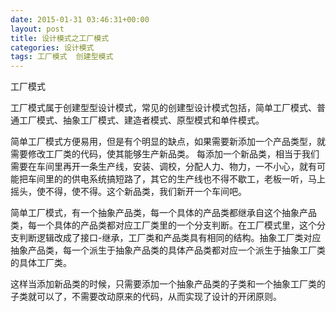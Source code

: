 ```yaml
---
date: 2015-01-31 03:46:31+00:00
layout: post
title: 设计模式之工厂模式
categories: 设计模式
tags: 工厂模式  创建型模式
---
```


工厂模式

工厂模式属于创建型型设计模式，常见的创建型设计模式包括，简单工厂模式、普通工厂模式、抽象工厂模式、建造者模式、原型模式和单件模式。

简单工厂模式方便易用，但是有个明显的缺点，如果需要新添加一个产品类型，就需要修改工厂类的代码，使其能够生产新品类。
每添加一个新品类，相当于我们需要在车间里再开一条生产线，安装、调校，分配人力、物力，一不小心，就有可能把车间里的的供电系统搞短路了，其它的生产线也不得不歇工，老板一听，马上摇头，使不得，使不得。这个新品类，我们新开一个车间吧。

简单工厂模式，有一个抽象产品类，每一个具体的产品类都继承自这个抽象产品类，每一个具体的产品类都对应工厂类里的一个分支判断。在工厂模式里，这个分支判断逻辑改成了接口-继承，工厂类和产品类具有相同的结构。抽象工厂类对应抽象产品类，每一个派生于抽象产品类的具体产品类都对应一个派生于抽象工厂类的具体工厂类。

这样当添加新品类的时候，只需要添加一个抽象产品类的子类和一个抽象工厂类的子类就可以了，不需要改动原来的代码，从而实现了设计的开闭原则。
